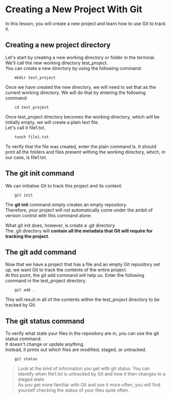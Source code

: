# Creating a New Project With Git

In this lesson, you will create a new project and learn how to use Git to track it.

## Creating a new project directory

Let's start by creating a new working directory or folder in the terminal.  
 We'll call the new working directory test_project.  
 You can create a new directory by using the following command:

        mkdir test_project

Once we have created the new directory, we will need to set that as the current working directory.
We will do that by entering the following command:

        cd test_project

Once test_project directory becomes the working directory, which will be initially empty, we will create a plain text file.  
Let's call it file1.txt.

        touch file1.txt

To verify that the file was created, enter the plain command ls. It should print all the folders and files present withing the working directory, which, in our case, is file1.txt.

## The git init command

We can initialixe Git to track this project and its content:

        git init

The **git init** command simply creates an empty repository.  
 Therefore, your project will not automatically come under the ambit of version control with this command alone.

What git init does, however, is create a .git directory.  
 The .git directory will **contain all the metadata that Git will require for tracking the project**.

## The git add command

Now that we have a project that has a file and an empty Git repository set up, we want Git to track the contents of the entire project.  
 At this point, the git add command will help us. Enter the following command in the test_project directory.

        git add .

This will result in all of the contents within the test_project directory to be tracked by Git.

## The git status command

To verify what state your files in the repository are in, you can use the git status command.  
 It doesn't change or update anything.  
 Instead, it prints out which files are modified, staged, or untracked.

        git status

> Look at the kind of information you get with git status. You can identify when file1.txt is untracked by Git and how it then changes to a staged state.  
>  As you get more familiar with Git and use it more often, you will find yourself checking the status of your files quite often.
